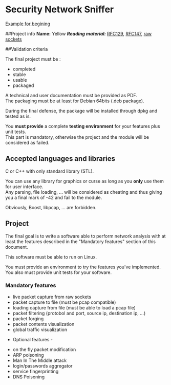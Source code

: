 # Security Network Sniffer

[Example for begining](http://www.binarytides.com/packet-sniffer-code-in-c-using-linux-sockets-bsd-part-2/)

##Project info
**Name:** Yellow
***Reading material:*** [RFC129](https://www.rfc-editor.org/pdfrfc/rfc129.txt.pdf), [RFC147](https://www.rfc-editor.org/rfc/pdfrfc/rfc147.txt.pdf), [raw sockets](https://en.wikipedia.org/wiki/Raw_socket)

##Validation criteria

The final project must be :
* completed
* stable
* usable
* packaged

A technical and user documentation must be provided as PDF.  
The packaging must be at least for Debian 64bits (.deb package).

During the final defense, the package will be installed through dpkg and tested as is.

You **must provide** a complete **testing environment** for your features plus unit tests.  
This part is mandatory, otherwise the project and the module will be considered 
as failed.

## Accepted languages and libraries

C or C++ with only standard library (STL).

You can use any library for graphics or curse as long as you **only** use them for user interface.  
Any parsing, file loading, ... will be considered as cheating and thus giving you a final mark of -42 and fail to the module.

Obviously, Boost, libpcap, ... are forbidden.

## Project
The final goal is to write a software able to perform network analysis with 
at least the features described in the "Mandatory features" section of 
this document.

This software must be able to run on Linux.

You must provide an environment to try the features you've implemented.
You also must provide unit tests for your software.


### Mandatory features
* live packet capture from raw sockets
* packet capture to file (must be pcap compatible)
* loading capture from file (must be able to load a pcap file)
* packet filtering (protobol and port, source ip, destination ip, ...)
* packet forging
* packet contents visualization
* global traffic visualization


- Optional features -
* on the fly packet modification
* ARP poisoning 
* Man In The Middle attack
* login/passwords aggregator
* service fingerprinting
* DNS Poisoning
